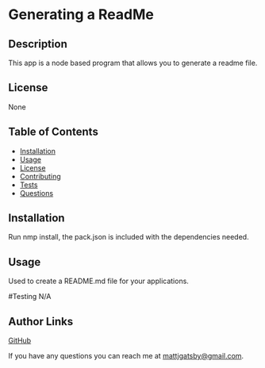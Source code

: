 # Generating a ReadMe
  ## Description
  This app is a node based program that allows you to generate a readme file.  

  ## License
  None
  

  

  
  ## Table of Contents
  * [Installation](#installation)
  * [Usage](#usage)
  * [License](#license)
  * [Contributing](#contributing)
  * [Tests](#tests)
  * [Questions](#questions)
  
  ## Installation
  Run nmp install, the pack.json is included with the dependencies needed.
  
  ## Usage
  Used to create a README.md file for your applications.

  #Testing
  N/A
  

  ## Author Links
  [GitHub](https://github.com/mattjgatsby)
  
If you have any questions you can reach me at mattjgatsby@gmail.com.
